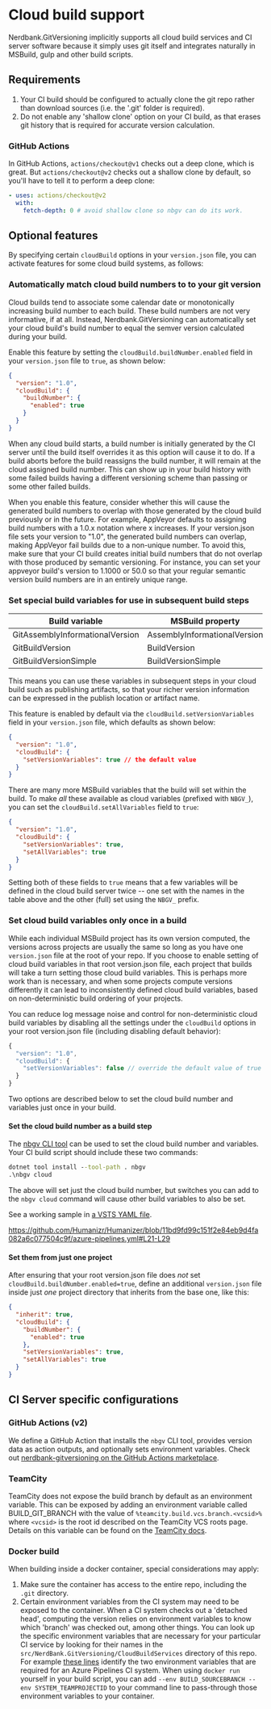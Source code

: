 # Cloud build support

Nerdbank.GitVersioning implicitly supports all cloud build services and CI
server software because it simply uses git itself and integrates naturally
in MSBuild, gulp and other build scripts.

## Requirements

1. Your CI build should be configured to actually clone the git repo rather than
   download sources (i.e. the '.git' folder is required).
1. Do not enable any 'shallow clone' option on your CI build, as that erases
   git history that is required for accurate version calculation.

### GitHub Actions

In GitHub Actions, `actions/checkout@v1` checks out a deep clone, which is great.
But `actions/checkout@v2` checks out a shallow clone by default, so you'll have to tell it to perform a deep clone:

```yml
- uses: actions/checkout@v2
  with:
    fetch-depth: 0 # avoid shallow clone so nbgv can do its work.
```

## Optional features

By specifying certain `cloudBuild` options in your `version.json` file,
you can activate features for some cloud build systems, as follows:

### Automatically match cloud build numbers to to your git version

Cloud builds tend to associate some calendar date or monotonically increasing
build number to each build. These build numbers are not very informative, if at all.
Instead, Nerdbank.GitVersioning can automatically set your cloud build's
build number to equal the semver version calculated during your build.

Enable this feature by setting the `cloudBuild.buildNumber.enabled` field
in your `version.json` file to `true`, as shown below:

```json
{
  "version": "1.0",
  "cloudBuild": {
    "buildNumber": {
      "enabled": true
    }
  }
}
```

When any cloud build starts, a build number is initially generated by the CI server until
the build itself overrides it as this option will cause it to do. If a build aborts before
the build reassigns the build number, it will remain at the cloud assigned build number.
This can show up in your build history with some failed builds having a different versioning
scheme than passing or some other failed builds.

When you enable this feature, consider whether this will cause the generated build numbers
to overlap with those generated by the cloud build previously or in the future.
For example, AppVeyor defaults to assigning build numbers with a 1.0.x notation where x
increases. If your version.json file sets your version to "1.0", the generated build numbers
can overlap, making AppVeyor fail builds due to a non-unique number. To avoid this,
make sure that your CI build creates initial build numbers that do not overlap with those
produced by semantic versioning. For instance, you can set your appveyor build's version
to 1.1000 or 50.0 so that your regular semantic version build numbers are in an entirely unique
range.

### Set special build variables for use in subsequent build steps

| Build variable | MSBuild property | Sample value
| --- | --- | --- |
| GitAssemblyInformationalVersion | AssemblyInformationalVersion | 1.3.1+g15e1898f47
| GitBuildVersion | BuildVersion | 1.3.1.57621
| GitBuildVersionSimple | BuildVersionSimple | 1.3.1

This means you can use these variables in subsequent steps in your cloud build
such as publishing artifacts, so that your richer version information can be
expressed in the publish location or artifact name.

This feature is enabled by default via the `cloudBuild.setVersionVariables` field
in your `version.json` file, which defaults as shown below:

```json
{
  "version": "1.0",
  "cloudBuild": {
    "setVersionVariables": true // the default value
  }
}
```

There are many more MSBuild variables that the build will set within the build. To make *all* these available as cloud variables (prefixed with `NBGV_`), you can set the `cloudBuild.setAllVariables` field to `true`:

```json
{
  "version": "1.0",
  "cloudBuild": {
    "setVersionVariables": true,
    "setAllVariables": true
  }
}
```

Setting both of these fields to `true` means that a few variables will be defined in the cloud build server twice -- one set with the names in the table above and the other (full) set using the `NBGV_` prefix.

### Set cloud build variables only once in a build

While each individual MSBuild project has its own version computed, the versions across projects are usually the same so long as you have one `version.json` file at the root of your repo. If you choose to enable setting of cloud build variables in that root version.json file, each project that builds will take a turn setting those cloud build variables. This is perhaps more work than is necessary, and when some projects compute versions differently it can lead to inconsistently defined cloud build variables, based on non-deterministic build ordering of your projects.

You can reduce log message noise and control for non-deterministic cloud build variables by disabling all the settings under the `cloudBuild` options in your root version.json file (including disabling default behavior):

```js
{
  "version": "1.0",
  "cloudBuild": {
    "setVersionVariables": false // override the default value of true
  }
}
```

Two options are described below to set the cloud build number and variables just once in your build.

#### Set the cloud build number as a build step

The [nbgv CLI tool](nbgv-cli.md) can be used to set the cloud build number and variables. Your CI build script should include these two commands:

```cmd
dotnet tool install --tool-path . nbgv
.\nbgv cloud
```

The above will set just the cloud build number, but switches you can add to the `nbgv cloud` command will cause other build variables to also be set.

See a working sample in [a VSTS YAML file](https://github.com/Humanizr/Humanizer/blob/11bd9fd99c151f2e84eb9d4fa082a6c077504c9f/azure-pipelines.yml#L21-L29).

https://github.com/Humanizr/Humanizer/blob/11bd9fd99c151f2e84eb9d4fa082a6c077504c9f/azure-pipelines.yml#L21-L29

#### Set them from just one project

After ensuring that your root version.json file does *not* set `cloudBuild.buildNumber.enabled=true`, define an additional `version.json` file inside just *one* project directory that inherits from the base one, like this:

```json
{
  "inherit": true,
  "cloudBuild": {
    "buildNumber": {
      "enabled": true
    },
    "setVersionVariables": true,
    "setAllVariables": true
  }
}
```

## CI Server specific configurations

### GitHub Actions (v2)

We define a GitHub Action that installs the `nbgv` CLI tool, provides version data as action outputs, and optionally sets environment variables.
Check out [nerdbank-gitversioning on the GitHub Actions marketplace](https://github.com/marketplace/actions/nerdbank-gitversioning).

### TeamCity

TeamCity does not expose the build branch by default as an environment variable. This can be exposed by
adding an environment variable called BUILD_GIT_BRANCH with the value of `%teamcity.build.vcs.branch.<vcsid>%` where `<vcsid>` is
the root id described on the TeamCity VCS roots page. Details on this variable can be found on the
[TeamCity docs](https://confluence.jetbrains.com/display/TCD8/Predefined+Build+Parameters).

### Docker build

When building inside a docker container, special considerations may apply:

1. Make sure the container has access to the entire repo, including the `.git` directory.
2. Certain environment variables from the CI system may need to be exposed to the container.
   When a CI system checks out a 'detached head', computing the version relies on environment variables to know which 'branch' was checked out, among other things.
   You can look up the specific environment variables that are necessary for your particular CI service by looking for their names in the `src/NerdBank.GitVersioning/CloudBuildServices` directory of this repo.
   For example [these lines](https://github.com/dotnet/Nerdbank.GitVersioning/blob/dd4dff99c5c44634d9041dde7a2ee104db821a10/src/NerdBank.GitVersioning/CloudBuildServices/VisualStudioTeamServices.cs#L24-L26) identify the two environment variables that are required for an Azure Pipelines CI system.
   When using `docker run` yourself in your build script, you can add `--env BUILD_SOURCEBRANCH --env SYSTEM_TEAMPROJECTID` to your command line to pass-through those environment variables to your container.

[Issue37]: https://github.com/dotnet/Nerdbank.GitVersioning/issues/37
